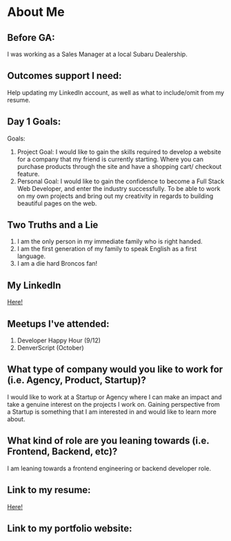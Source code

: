 # About Me

## Before GA:
I was working as a Sales Manager at a local Subaru Dealership.

## Outcomes support I need:
Help updating my LinkedIn account, as well as what to include/omit from my resume.

## Day 1 Goals:
Goals:
1. Project Goal:
	I would like to gain the skills required to develop a website for a company that my friend is currently starting. Where you can purchase products through the site and have a shopping cart/ checkout feature.
2. Personal Goal:
	I would like to gain the confidence to become a Full Stack Web Developer, and enter the industry successfully. To be able to work on my own projects and bring out my creativity in regards to building beautiful pages on the web.

## Two Truths and a Lie
1. I am the only person in my immediate family who is right handed.
2. I am the first generation of my family to speak English as a first language.
3. I am a die hard Broncos fan!

## My LinkedIn
[Here!](https://www.linkedin.com/in/jared-pleva-9a357090/)

## Meetups I've attended:
1. Developer Happy Hour (9/12)
2. DenverScript (October)

## What type of company would you like to work for (i.e. Agency, Product, Startup)?
I would like to work at a Startup or Agency where I can make an impact and take a genuine interest on the projects I work on. Gaining perspective from a Startup is something that I am interested in and would like to learn more about.

## What kind of role are you leaning towards (i.e. Frontend, Backend, etc)?
I am leaning towards a frontend engineering or backend developer role.

## Link to my resume: 
[Here!](https://drive.google.com/file/d/0B1zoU_Wj7Qi3QTJaZmdFQkpqSkU/view?usp=sharing)

## Link to my portfolio website: 

